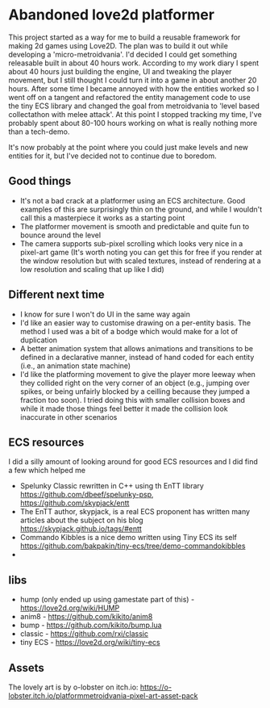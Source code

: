# Abandoned love2d platformer

This project started as a way for me to build a reusable framework for making 2d games using Love2D. 
The plan was to build it out while developing a 'micro-metroidvania'. I'd decided I could get something releasable built in about 40 hours work. 
According to my work diary I spent about 40 hours just building the engine, UI and tweaking the player movement, 
but I still thought I could turn it into a game in about another 20 hours.
After some time I became annoyed with how the entities worked so I went off on a tangent and refactored the entity management code to use the tiny ECS library and
changed the goal from metroidvania to 'level based collectathon with melee attack'. At this point I stopped tracking my time, I've probably spent about 80-100 hours working on what is really nothing more than a tech-demo.

It's now probably at the point where you could just make levels and new entities for it, but I've decided not to continue due to boredom. 

## Good things

- It's not a bad crack at a platformer using an ECS architecture. Good examples of this are surprisingly thin on the ground, and while I wouldn't call this a masterpiece it works as a starting point
- The platformer movement is smooth and predictable and quite fun to bounce around the level
- The camera supports sub-pixel scrolling which looks very nice in a pixel-art game (It's worth noting you can get this for free if you render at the window resolution but with scaled textures, instead of rendering at a low resolution and scaling that up like I did)

## Different next time

- I know for sure I won't do UI in the same way again
- I'd like an easier way to customise drawing on a per-entity basis. The method I used was a bit of a bodge which would make for a lot of duplication
- A better animation system that allows animations and transitions to be defined in a declarative manner, instead of hand coded for each entity (i.e., an animation state machine)
- I'd like the platforming movement to give the player more leeway when they collided right on the very corner of an object (e.g., jumping over spikes, or being unfairly blocked by a ceilling because they jumped a fraction too soon). I tried doing this with smaller collision boxes and while it made those things feel better
it made the collision look inaccurate in other scenarios

## ECS resources

I did a silly amount of looking around for good ECS resources and I did find a few which helped me

- Spelunky Classic rewritten in C++ using th EnTT library https://github.com/dbeef/spelunky-psp, https://github.com/skypjack/entt
- The EnTT author, skypjack, is a real ECS proponent has written many articles about the subject on his blog https://skypjack.github.io/tags/#entt
- Commando Kibbles is a nice demo written using Tiny ECS its self https://github.com/bakpakin/tiny-ecs/tree/demo-commandokibbles
- 
## libs 

- hump (only ended up using gamestate part of this) - https://love2d.org/wiki/HUMP
- anim8 - https://github.com/kikito/anim8 
- bump - https://github.com/kikito/bump.lua 
- classic - https://github.com/rxi/classic
- tiny ECS - https://love2d.org/wiki/tiny-ecs

## Assets

The lovely art is by o-lobster on itch.io: https://o-lobster.itch.io/platformmetroidvania-pixel-art-asset-pack
